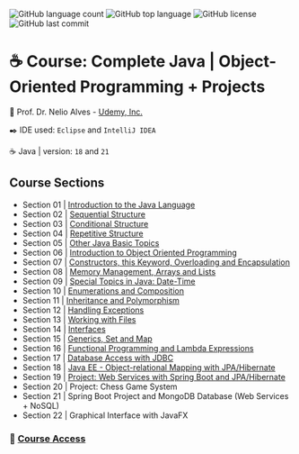![GitHub language count](https://img.shields.io/github/languages/count/souzafcharles/Complete-Java-Object-Oriented-Programming-and-Projects)
![GitHub top language](https://img.shields.io/github/languages/top/souzafcharles/Complete-Java-Object-Oriented-Programming-and-Projects)
![GitHub license](https://img.shields.io/github/license/souzafcharles/Complete-Java-Object-Oriented-Programming-and-Projects)
![GitHub last commit](https://img.shields.io/github/last-commit/souzafcharles/Complete-Java-Object-Oriented-Programming-and-Projects)


# :coffee: Course: Complete Java | Object-Oriented Programming + Projects

:triangular_flag_on_post: Prof. Dr. Nelio Alves - [Udemy, Inc.](https://www.udemy.com/)

:black_nib: IDE used: `Eclipse` and `IntelliJ IDEA`

:coffee: Java | version: `18` and `21`


## Course Sections

- Section 01 | [Introduction to the Java Language](https://github.com/souzafcharles/Complete-Java-Object-Oriented-Programming-and-Projects/tree/master/Section_A1_Introduction_to_the_Java_Language)
- Section 02 | [Sequential Structure](https://github.com/souzafcharles/Complete-Java-Object-Oriented-Programming-and-Projects/tree/master/Section_B2_Sequential_Structure)
- Section 03 | [Conditional Structure](https://github.com/souzafcharles/Complete-Java-Object-Oriented-Programming-and-Projects/tree/master/Section_C3_Conditional_Structure)
- Section 04 | [Repetitive Structure](https://github.com/souzafcharles/Complete-Java-Object-Oriented-Programming-and-Projects/tree/master/Section_D4_Repetitive_Structure)
- Section 05 | [Other Java Basic Topics](https://github.com/souzafcharles/Complete-Java-Object-Oriented-Programming-and-Projects/tree/master/Section_E5_Other_Java_Basic_Topics)
- Section 06 | [Introduction to Object Oriented Programming](https://github.com/souzafcharles/Complete-Java-Object-Oriented-Programming-and-Projects/tree/master/Section_F6_Introduction_to_Object_Oriented_Programming)
- Section 07 | [Constructors, this Keyword, Overloading and Encapsulation](https://github.com/souzafcharles/Complete-Java-Object-Oriented-Programming-and-Projects/tree/master/Section_G7_Constructors_This_keyword_Overloading_Encapsulation)
- Section 08 | [Memory Management, Arrays and Lists](https://github.com/souzafcharles/Complete-Java-Object-Oriented-Programming-and-Projects/tree/master/Section_H8_Memory_Management_Arrays_and_Lists)
- Section 09 | [Special Topics in Java: Date-Time](https://github.com/souzafcharles/Complete-Java-Object-Oriented-Programming-and-Projects/tree/master/Section_I9_Special_Topics_in_Java_Date_Time)
- Section 10 | [Enumerations and Composition](https://github.com/souzafcharles/Complete-Java-Object-Oriented-Programming-and-Projects/tree/master/Section_J10_Enumerations_and_Composition)
- Section 11 | [Inheritance and Polymorphism](https://github.com/souzafcharles/Complete-Java-Object-Oriented-Programming-and-Projects/tree/master/Section_K11_Inheritance_and_Polymorphism)
- Section 12 | [Handling Exceptions](https://github.com/souzafcharles/Complete-Java-Object-Oriented-Programming-and-Projects/tree/master/Section_L12_Handling_Exceptions)
- Section 13 | [Working with Files](https://github.com/souzafcharles/Complete-Java-Object-Oriented-Programming-and-Projects/tree/master/Section_M13_Working_with_Files)
- Section 14 | [Interfaces](https://github.com/souzafcharles/Complete-Java-Object-Oriented-Programming-and-Projects/tree/master/Section_N14_Interfaces)
- Section 15 | [Generics, Set and Map](https://github.com/souzafcharles/Complete-Java-Object-Oriented-Programming-and-Projects/tree/master/Section_O15_Generics_Set_and_Map)
- Section 16 | [Functional Programming and Lambda Expressions](https://github.com/souzafcharles/Complete-Java-Object-Oriented-Programming-and-Projects/tree/master/Section_P16_Functional_Programming_and_Lambda_Expressions)
- Section 17 | [Database Access with JDBC](https://github.com/souzafcharles/Complete-Java-Object-Oriented-Programming-and-Projects/tree/master/Section_Q17_Database_Access_with_JDBC)
- Section 18 | [Java EE - Object-relational Mapping with JPA/Hibernate](https://github.com/souzafcharles/Complete-Java-Object-Oriented-Programming-and-Projects/tree/master/Section_R18_Java_EE_Object_Relational_Mapping_with_JPA_Hibernate)
- Section 19 | [Project: Web Services with Spring Boot and JPA/Hibernate](https://github.com/souzafcharles/Complete-Java-Object-Oriented-Programming-and-Projects/tree/master/Section_S19_Project_Web_Services_with_Spring_Boot_and_JPA_Hibernate/webServices)
- Section 20 | Project: Chess Game System
- Section 21 | Spring Boot Project and MongoDB Database (Web Services + NoSQL)
- Section 22 | Graphical Interface with JavaFX


### :link: [Course Access](https://www.udemy.com/course/java-curso-completo/)



